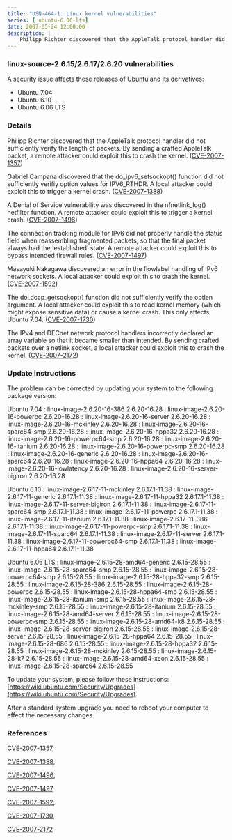 ```yaml
---
title: "USN-464-1: Linux kernel vulnerabilities"
series: [ ubuntu-6.06-lts]
date: 2007-05-24 12:00:00
description: |
    Philipp Richter discovered that the AppleTalk protocol handler did not sufficiently verify the length of packets. By sending a crafted AppleTalk packet, a remote attacker could exploit this to crash the kernel. ([CVE-2007-1357](http://people.ubuntu.com/~ubuntu-security/cve/CVE-2007-1357))
--- 
```

 
 


### linux-source-2.6.15/2.6.17/2.6.20 vulnerabilities

A security issue affects these releases of Ubuntu and its derivatives:

* Ubuntu 7.04
* Ubuntu 6.10
* Ubuntu 6.06 LTS

### Details

Philipp Richter discovered that the AppleTalk protocol handler did not sufficiently verify the length of packets. By sending a crafted AppleTalk packet, a remote attacker could exploit this to crash the kernel. ([CVE-2007-1357](http://people.ubuntu.com/~ubuntu-security/cve/CVE-2007-1357))

Gabriel Campana discovered that the do_ipv6_setsockopt() function did not sufficiently verifiy option values for IPV6_RTHDR. A local attacker could exploit this to trigger a kernel crash. ([CVE-2007-1388](http://people.ubuntu.com/~ubuntu-security/cve/CVE-2007-1388))

A Denial of Service vulnerability was discovered in the nfnetlink_log() netfilter function. A remote attacker could exploit this to trigger a kernel crash. ([CVE-2007-1496](http://people.ubuntu.com/~ubuntu-security/cve/CVE-2007-1496))

The connection tracking module for IPv6 did not properly handle the status field when reassembling fragmented packets, so that the final packet always had the &#39;established&#39; state. A remote attacker could exploit this to bypass intended firewall rules. ([CVE-2007-1497](http://people.ubuntu.com/~ubuntu-security/cve/CVE-2007-1497))

Masayuki Nakagawa discovered an error in the flowlabel handling of IPv6 network sockets. A local attacker could exploit this to crash the kernel. ([CVE-2007-1592](http://people.ubuntu.com/~ubuntu-security/cve/CVE-2007-1592))

The do_dccp_getsockopt() function did not sufficiently verify the optlen argument. A local attacker could exploit this to read kernel memory (which might expose sensitive data) or cause a kernel crash. This only affects Ubuntu 7.04. ([CVE-2007-1730](http://people.ubuntu.com/~ubuntu-security/cve/CVE-2007-1730))

The IPv4 and DECnet network protocol handlers incorrectly declared an array variable so that it became smaller than intended. By sending crafted packets over a netlink socket, a local attacker could exploit this to crash the kernel. ([CVE-2007-2172](http://people.ubuntu.com/~ubuntu-security/cve/CVE-2007-2172))

### Update instructions

The problem can be corrected by updating your system to the following package version:

Ubuntu 7.04
 : linux-image-2.6.20-16-386 <span>2.6.20-16.28</span>
 : linux-image-2.6.20-16-powerpc <span>2.6.20-16.28</span>
 : linux-image-2.6.20-16-server <span>2.6.20-16.28</span>
 : linux-image-2.6.20-16-mckinley <span>2.6.20-16.28</span>
 : linux-image-2.6.20-16-sparc64-smp <span>2.6.20-16.28</span>
 : linux-image-2.6.20-16-hppa32 <span>2.6.20-16.28</span>
 : linux-image-2.6.20-16-powerpc64-smp <span>2.6.20-16.28</span>
 : linux-image-2.6.20-16-itanium <span>2.6.20-16.28</span>
 : linux-image-2.6.20-16-powerpc-smp <span>2.6.20-16.28</span>
 : linux-image-2.6.20-16-generic <span>2.6.20-16.28</span>
 : linux-image-2.6.20-16-sparc64 <span>2.6.20-16.28</span>
 : linux-image-2.6.20-16-hppa64 <span>2.6.20-16.28</span>
 : linux-image-2.6.20-16-lowlatency <span>2.6.20-16.28</span>
 : linux-image-2.6.20-16-server-bigiron <span>2.6.20-16.28</span>

Ubuntu 6.10
 : linux-image-2.6.17-11-mckinley <span>2.6.17.1-11.38</span>
 : linux-image-2.6.17-11-generic <span>2.6.17.1-11.38</span>
 : linux-image-2.6.17-11-hppa32 <span>2.6.17.1-11.38</span>
 : linux-image-2.6.17-11-server-bigiron <span>2.6.17.1-11.38</span>
 : linux-image-2.6.17-11-sparc64-smp <span>2.6.17.1-11.38</span>
 : linux-image-2.6.17-11-powerpc <span>2.6.17.1-11.38</span>
 : linux-image-2.6.17-11-itanium <span>2.6.17.1-11.38</span>
 : linux-image-2.6.17-11-386 <span>2.6.17.1-11.38</span>
 : linux-image-2.6.17-11-powerpc-smp <span>2.6.17.1-11.38</span>
 : linux-image-2.6.17-11-sparc64 <span>2.6.17.1-11.38</span>
 : linux-image-2.6.17-11-server <span>2.6.17.1-11.38</span>
 : linux-image-2.6.17-11-powerpc64-smp <span>2.6.17.1-11.38</span>
 : linux-image-2.6.17-11-hppa64 <span>2.6.17.1-11.38</span>

Ubuntu 6.06 LTS
 : linux-image-2.6.15-28-amd64-generic <span>2.6.15-28.55</span>
 : linux-image-2.6.15-28-sparc64-smp <span>2.6.15-28.55</span>
 : linux-image-2.6.15-28-powerpc64-smp <span>2.6.15-28.55</span>
 : linux-image-2.6.15-28-hppa32-smp <span>2.6.15-28.55</span>
 : linux-image-2.6.15-28-386 <span>2.6.15-28.55</span>
 : linux-image-2.6.15-28-powerpc <span>2.6.15-28.55</span>
 : linux-image-2.6.15-28-hppa64-smp <span>2.6.15-28.55</span>
 : linux-image-2.6.15-28-itanium-smp <span>2.6.15-28.55</span>
 : linux-image-2.6.15-28-mckinley-smp <span>2.6.15-28.55</span>
 : linux-image-2.6.15-28-itanium <span>2.6.15-28.55</span>
 : linux-image-2.6.15-28-amd64-server <span>2.6.15-28.55</span>
 : linux-image-2.6.15-28-powerpc-smp <span>2.6.15-28.55</span>
 : linux-image-2.6.15-28-amd64-k8 <span>2.6.15-28.55</span>
 : linux-image-2.6.15-28-server-bigiron <span>2.6.15-28.55</span>
 : linux-image-2.6.15-28-server <span>2.6.15-28.55</span>
 : linux-image-2.6.15-28-hppa64 <span>2.6.15-28.55</span>
 : linux-image-2.6.15-28-686 <span>2.6.15-28.55</span>
 : linux-image-2.6.15-28-hppa32 <span>2.6.15-28.55</span>
 : linux-image-2.6.15-28-mckinley <span>2.6.15-28.55</span>
 : linux-image-2.6.15-28-k7 <span>2.6.15-28.55</span>
 : linux-image-2.6.15-28-amd64-xeon <span>2.6.15-28.55</span>
 : linux-image-2.6.15-28-sparc64 <span>2.6.15-28.55</span>

To update your system, please follow these instructions: [https://wiki.ubuntu.com/Security/Upgrades](https://wiki.ubuntu.com/Security/Upgrades).

After a standard system upgrade you need to reboot your computer to effect the necessary changes.

### References

 
 [CVE-2007-1357](http://people.ubuntu.com/~ubuntu-security/cve/CVE-2007-1357), 

 [CVE-2007-1388](http://people.ubuntu.com/~ubuntu-security/cve/CVE-2007-1388), 

 [CVE-2007-1496](http://people.ubuntu.com/~ubuntu-security/cve/CVE-2007-1496), 

 [CVE-2007-1497](http://people.ubuntu.com/~ubuntu-security/cve/CVE-2007-1497), 

 [CVE-2007-1592](http://people.ubuntu.com/~ubuntu-security/cve/CVE-2007-1592), 

 [CVE-2007-1730](http://people.ubuntu.com/~ubuntu-security/cve/CVE-2007-1730), 

 [CVE-2007-2172](http://people.ubuntu.com/~ubuntu-security/cve/CVE-2007-2172)
 

